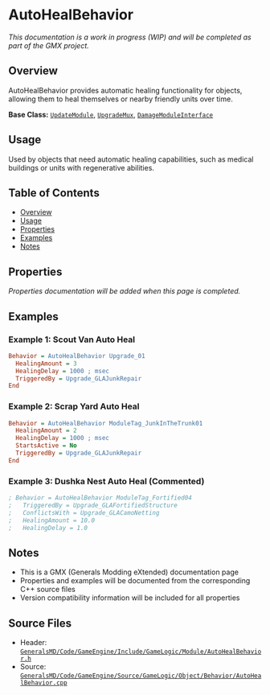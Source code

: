 # AutoHealBehavior

*This documentation is a work in progress (WIP) and will be completed as part of the GMX project.*

## Overview

AutoHealBehavior provides automatic healing functionality for objects, allowing them to heal themselves or nearby friendly units over time.

**Base Class:** [`UpdateModule`](../../GeneralsMD/Code/GameEngine/Include/GameLogic/Module/UpdateModule.h), [`UpgradeMux`](../../GeneralsMD/Code/GameEngine/Include/GameLogic/Module/UpgradeModule.h), [`DamageModuleInterface`](../../GeneralsMD/Code/GameEngine/Include/GameLogic/Module/DamageModule.h)

## Usage

Used by objects that need automatic healing capabilities, such as medical buildings or units with regenerative abilities.

## Table of Contents

- [Overview](#overview)
- [Usage](#usage)
- [Properties](#properties)
- [Examples](#examples)
- [Notes](#notes)

## Properties

*Properties documentation will be added when this page is completed.*

## Examples

### Example 1: Scout Van Auto Heal
```ini
Behavior = AutoHealBehavior Upgrade_01
  HealingAmount = 3
  HealingDelay = 1000 ; msec
  TriggeredBy = Upgrade_GLAJunkRepair
End
```

### Example 2: Scrap Yard Auto Heal
```ini
Behavior = AutoHealBehavior ModuleTag_JunkInTheTrunk01
  HealingAmount = 2
  HealingDelay = 1000 ; msec
  StartsActive = No
  TriggeredBy = Upgrade_GLAJunkRepair
End
```

### Example 3: Dushka Nest Auto Heal (Commented)
```ini
; Behavior = AutoHealBehavior ModuleTag_Fortified04
;   TriggeredBy = Upgrade_GLAFortifiedStructure
;   ConflictsWith = Upgrade_GLACamoNetting
;   HealingAmount = 10.0
;   HealingDelay = 1.0
```

## Notes

- This is a GMX (Generals Modding eXtended) documentation page
- Properties and examples will be documented from the corresponding C++ source files
- Version compatibility information will be included for all properties

## Source Files

- Header: [`GeneralsMD/Code/GameEngine/Include/GameLogic/Module/AutoHealBehavior.h`](../../GeneralsMD/Code/GameEngine/Include/GameLogic/Module/AutoHealBehavior.h)
- Source: [`GeneralsMD/Code/GameEngine/Source/GameLogic/Object/Behavior/AutoHealBehavior.cpp`](../../GeneralsMD/Code/GameEngine/Source/GameLogic/Object/Behavior/AutoHealBehavior.cpp)
